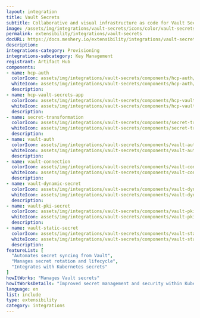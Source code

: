 ```yaml
---
layout: integration
title: Vault Secrets
subtitle: Collaborative and visual infrastructure as code for Vault Secrets
image: /assets/img/integrations/vault-secrets/icons/color/vault-secrets-color.svg
permalink: extensibility/integrations/vault-secrets
docURL: https://docs.meshery.io/extensibility/integrations/vault-secrets
description: 
integrations-category: Provisioning
integrations-subcategory: Key Management
registrant: Artifact Hub
components: 
- name: hcp-auth
  colorIcon: assets/img/integrations/vault-secrets/components/hcp-auth/icons/color/hcp-auth-color.svg
  whiteIcon: assets/img/integrations/vault-secrets/components/hcp-auth/icons/white/hcp-auth-white.svg
  description: 
- name: hcp-vault-secrets-app
  colorIcon: assets/img/integrations/vault-secrets/components/hcp-vault-secrets-app/icons/color/hcp-vault-secrets-app-color.svg
  whiteIcon: assets/img/integrations/vault-secrets/components/hcp-vault-secrets-app/icons/white/hcp-vault-secrets-app-white.svg
  description: 
- name: secret-transformation
  colorIcon: assets/img/integrations/vault-secrets/components/secret-transformation/icons/color/secret-transformation-color.svg
  whiteIcon: assets/img/integrations/vault-secrets/components/secret-transformation/icons/white/secret-transformation-white.svg
  description: 
- name: vault-auth
  colorIcon: assets/img/integrations/vault-secrets/components/vault-auth/icons/color/vault-auth-color.svg
  whiteIcon: assets/img/integrations/vault-secrets/components/vault-auth/icons/white/vault-auth-white.svg
  description: 
- name: vault-connection
  colorIcon: assets/img/integrations/vault-secrets/components/vault-connection/icons/color/vault-connection-color.svg
  whiteIcon: assets/img/integrations/vault-secrets/components/vault-connection/icons/white/vault-connection-white.svg
  description: 
- name: vault-dynamic-secret
  colorIcon: assets/img/integrations/vault-secrets/components/vault-dynamic-secret/icons/color/vault-dynamic-secret-color.svg
  whiteIcon: assets/img/integrations/vault-secrets/components/vault-dynamic-secret/icons/white/vault-dynamic-secret-white.svg
  description: 
- name: vault-pki-secret
  colorIcon: assets/img/integrations/vault-secrets/components/vault-pki-secret/icons/color/vault-pki-secret-color.svg
  whiteIcon: assets/img/integrations/vault-secrets/components/vault-pki-secret/icons/white/vault-pki-secret-white.svg
  description: 
- name: vault-static-secret
  colorIcon: assets/img/integrations/vault-secrets/components/vault-static-secret/icons/color/vault-static-secret-color.svg
  whiteIcon: assets/img/integrations/vault-secrets/components/vault-static-secret/icons/white/vault-static-secret-white.svg
  description: 
featureList: [
  "Automates secret syncing from Vault",
  "Manages secret rotation and lifecycle",
  "Integrates with Kubernetes secrets"
]
howItWorks: "Manages Vault secrets"
howItWorksDetails: "Improved secret management and security within Kubernetes"
language: en
list: include
type: extensibility
category: integrations
---
```

